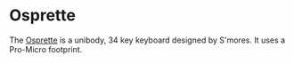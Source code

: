 # Osprette

The [Osprette](https://github.com/smores56/osprette) is a unibody, 34 key keyboard designed by S'mores. It uses a Pro-Micro footprint.
